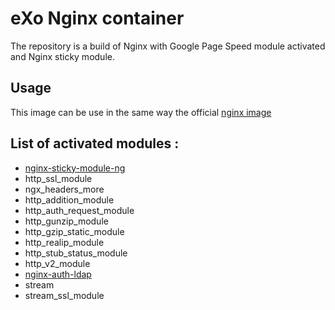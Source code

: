 # eXo Nginx container

The repository is a build of Nginx with Google Page Speed module activated and Nginx sticky module.

## Usage

This image can be use in the same way the official [nginx image](https://hub.docker.com/_/nginx/)

## List of activated modules :

* [nginx-sticky-module-ng](https://github.com/Refinitiv/nginx-sticky-module-ng.git)
* http_ssl_module
* ngx_headers_more
* http_addition_module
* http_auth_request_module
* http_gunzip_module
* http_gzip_static_module
* http_realip_module
* http_stub_status_module
* http_v2_module
* [nginx-auth-ldap](https://github.com/kvspb/nginx-auth-ldap.git)
* stream 
* stream_ssl_module
